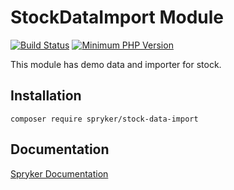 # StockDataImport Module
[![Build Status](https://travis-ci.org/spryker/stock-data-import.svg)](https://travis-ci.org/spryker/stock-data-import)
[![Minimum PHP Version](https://img.shields.io/badge/php-%3E%3D%207.2-8892BF.svg)](https://php.net/)

This module has demo data and importer for stock.

## Installation

```
composer require spryker/stock-data-import
```

## Documentation

[Spryker Documentation](https://documentation.spryker.com/module_guide/overview.htm)

